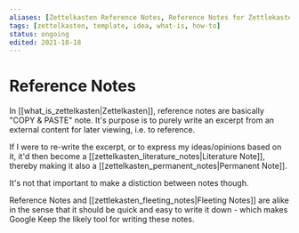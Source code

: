 ```yaml
---
aliases: [Zettelkasten Reference Notes, Reference Notes for Zettlekasten, How to manage Reference Notes, Reference Notes, Reference Note]
tags: [zettelkasten, template, idea, what-is, how-to]
status: ongoing
edited: 2021-10-18
---
```


# Reference Notes
In [[what_is_zettelkasten|Zettelkasten]], reference notes are basically "COPY & PASTE" note. It's purpose is to purely write an excerpt from an external content for later viewing, i.e. to reference.

If I were to re-write the excerpt, or to express my ideas/opinions based on it, it'd then become a [[zettelkasten_literature_notes|Literature Note]], thereby making it also a [[zettelkasten_permanent_notes|Permanent Note]].

It's not that important to make a distiction between notes though.

Reference Notes and [[zettlekasten_fleeting_notes|Fleeting Notes]] are alike in the sense that it should be quick and easy to write it down - which makes Google Keep the likely tool for writing these notes.
